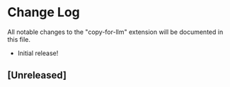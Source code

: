 # Change Log

All notable changes to the "copy-for-llm" extension will be documented in this file.

- Initial release!

## [Unreleased]
